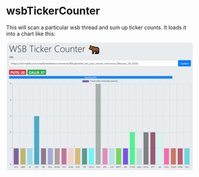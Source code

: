 # wsbTickerCounter

This will scan a particular wsb thread and sum up ticker counts. It loads it into a chart like this: 

![alt text](https://raw.githubusercontent.com/RickSayland/wsbTickerCounter/master/pics/readme_chart.png "chart")
